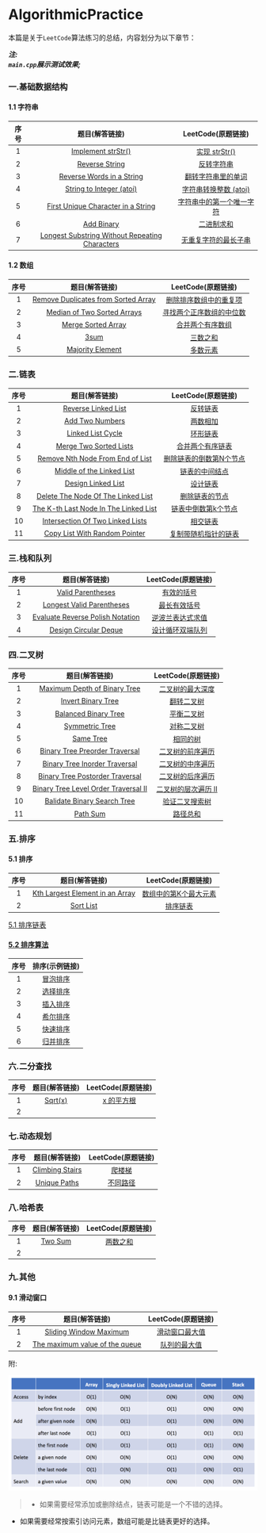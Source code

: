 # AlgorithmicPractice

本篇是关于`LeetCode`算法练习的总结，内容划分为以下章节：

***注:***  
***`main.cpp`展示测试效果;***

### 一.基础数据结构
#### 1.1 字符串
序号  | 题目(解答链接) |  LeetCode(原题链接)
:-:|:-:|:-:
1|[Implement strStr()](https://github.com/binzi56/AlgorithmicPractice/tree/master/AlgorithmicPractice/AlgorithmicPractice/Demo1/String/Demo1_1_1)|   [实现 strStr()](https://leetcode-cn.com/problems/implement-strstr/)
2|[Reverse String](https://github.com/binzi56/AlgorithmicPractice/tree/master/AlgorithmicPractice/AlgorithmicPractice/Demo1/String/Demo1_1_2)|[反转字符串](https://leetcode-cn.com/problems/reverse-string/)
3|[Reverse Words in a String](https://github.com/binzi56/AlgorithmicPractice/tree/master/AlgorithmicPractice/AlgorithmicPractice/Demo1/String/Demo1_1_3)|[翻转字符串里的单词](https://leetcode-cn.com/problems/reverse-words-in-a-string/)
4|[String to Integer (atoi)](https://github.com/binzi56/AlgorithmicPractice/tree/master/AlgorithmicPractice/AlgorithmicPractice/Demo1/String/Demo1_1_4)|[字符串转换整数 (atoi)](https://leetcode-cn.com/problems/string-to-integer-atoi/)
5|[First Unique Character in a String](https://github.com/binzi56/AlgorithmicPractice/tree/master/AlgorithmicPractice/AlgorithmicPractice/Demo1/String/Demo1_1_5)|[字符串中的第一个唯一字符](https://leetcode-cn.com/problems/first-unique-character-in-a-string/)
6|[Add Binary](https://github.com/binzi56/AlgorithmicPractice/tree/master/AlgorithmicPractice/AlgorithmicPractice/Demo1/String/Demo1_1_6)|[二进制求和](https://leetcode-cn.com/problems/add-binary/)
7|[Longest Substring Without Repeating Characters](https://github.com/binzi56/AlgorithmicPractice/tree/master/AlgorithmicPractice/AlgorithmicPractice/Demo1/String/Demo1_1_7)|[无重复字符的最长子串](https://leetcode-cn.com/problems/longest-substring-without-repeating-characters/)



#### 1.2 数组
序号  | 题目(解答链接) |  LeetCode(原题链接)
:-:|:-:|:-:
1|[Remove Duplicates from Sorted Array](https://github.com/binzi56/AlgorithmicPractice/tree/master/AlgorithmicPractice/AlgorithmicPractice/Demo1/Array/Demo1_2_1)|[删除排序数组中的重复项](https://leetcode-cn.com/problems/remove-duplicates-from-sorted-array/)
2|[Median of Two Sorted Arrays](https://github.com/binzi56/AlgorithmicPractice/tree/master/AlgorithmicPractice/AlgorithmicPractice/Demo1/Array/Demo1_2_2)|[寻找两个正序数组的中位数](https://leetcode-cn.com/problems/median-of-two-sorted-arrays/)
3|[Merge Sorted Array](https://github.com/binzi56/AlgorithmicPractice/tree/master/AlgorithmicPractice/AlgorithmicPractice/Demo1/Array/Demo1_2_3)|[合并两个有序数组](https://leetcode-cn.com/problems/merge-sorted-array/)
4|[3sum](https://github.com/binzi56/AlgorithmicPractice/tree/master/AlgorithmicPractice/AlgorithmicPractice/Demo1/Array/Demo1_2_4)|[三数之和](https://leetcode-cn.com/problems/3sum/)
5|[Majority Element](https://github.com/binzi56/AlgorithmicPractice/tree/master/AlgorithmicPractice/AlgorithmicPractice/Demo1/Array/Demo1_2_5)|[多数元素](https://leetcode-cn.com/problems/majority-element/)

### 二.链表
序号  | 题目(解答链接) |  LeetCode(原题链接)
:-:|:-:|:-:
1|[Reverse Linked List](https://github.com/binzi56/AlgorithmicPractice/tree/master/AlgorithmicPractice/AlgorithmicPractice/Demo2/Demo2_1)|[反转链表](https://leetcode-cn.com/problems/reverse-linked-list/)
2|[Add Two Numbers](https://github.com/binzi56/AlgorithmicPractice/tree/master/AlgorithmicPractice/AlgorithmicPractice/Demo2/Demo2_2)|[两数相加](https://leetcode-cn.com/problems/add-two-numbers/)
3|[Linked List Cycle](https://github.com/binzi56/AlgorithmicPractice/tree/master/AlgorithmicPractice/AlgorithmicPractice/Demo2/Demo2_3)|[环形链表](https://leetcode-cn.com/problems/linked-list-cycle/)
4|[Merge Two Sorted Lists](https://github.com/binzi56/AlgorithmicPractice/tree/master/AlgorithmicPractice/AlgorithmicPractice/Demo2/Demo2_4)|[合并两个有序链表](https://leetcode-cn.com/problems/merge-two-sorted-lists/)
5|[Remove Nth Node From End of List](https://github.com/binzi56/AlgorithmicPractice/tree/master/AlgorithmicPractice/AlgorithmicPractice/Demo2/Demo2_5)|[删除链表的倒数第N个节点](https://leetcode-cn.com/problems/remove-nth-node-from-end-of-list/)
6|[Middle of the Linked List](https://github.com/binzi56/AlgorithmicPractice/tree/master/AlgorithmicPractice/AlgorithmicPractice/Demo2/Demo2_6)|[链表的中间结点](https://leetcode-cn.com/problems/middle-of-the-linked-list/)
7|[Design Linked List](https://github.com/binzi56/AlgorithmicPractice/tree/master/AlgorithmicPractice/AlgorithmicPractice/Demo2/Demo2_7)|[设计链表](https://leetcode-cn.com/problems/design-linked-list/)
8|[Delete The Node Of The Linked List](https://github.com/binzi56/AlgorithmicPractice/tree/master/AlgorithmicPractice/AlgorithmicPractice/Demo2/Demo2_8)|[删除链表的节点](https://leetcode-cn.com/problems/shan-chu-lian-biao-de-jie-dian-lcof/)
9|[The K-th Last Node In The Linked List](https://github.com/binzi56/AlgorithmicPractice/tree/master/AlgorithmicPractice/AlgorithmicPractice/Demo2/Demo2_9)|[链表中倒数第k个节点](https://leetcode-cn.com/problems/lian-biao-zhong-dao-shu-di-kge-jie-dian-lcof/)
10|[Intersection Of Two Linked Lists](https://github.com/binzi56/AlgorithmicPractice/tree/master/AlgorithmicPractice/AlgorithmicPractice/Demo2/Demo2_10)|[相交链表](https://leetcode-cn.com/problems/liang-ge-lian-biao-de-di-yi-ge-gong-gong-jie-dian-lcof/)
11|[Copy List With Random Pointer](https://github.com/binzi56/AlgorithmicPractice/tree/master/AlgorithmicPractice/AlgorithmicPractice/Demo2/Demo2_11)|[复制带随机指针的链表](https://leetcode-cn.com/problems/copy-list-with-random-pointer/)

### 三.栈和队列
序号  | 题目(解答链接) |  LeetCode(原题链接)
:-:|:-:|:-:
1|[Valid Parentheses](https://github.com/binzi56/AlgorithmicPractice/tree/master/AlgorithmicPractice/AlgorithmicPractice/Demo3/Demo3_1)|[有效的括号](https://leetcode-cn.com/problems/valid-parentheses/)
2|[Longest Valid Parentheses](https://github.com/binzi56/AlgorithmicPractice/tree/master/AlgorithmicPractice/AlgorithmicPractice/Demo3/Demo3_2)|[最长有效括号](https://leetcode-cn.com/problems/longest-valid-parentheses/)
3|[Evaluate Reverse Polish Notation](https://github.com/binzi56/AlgorithmicPractice/tree/master/AlgorithmicPractice/AlgorithmicPractice/Demo3/Demo3_3)|[逆波兰表达式求值](https://leetcode-cn.com/problems/evaluate-reverse-polish-notation/)
4|[Design Circular Deque](https://github.com/binzi56/AlgorithmicPractice/tree/master/AlgorithmicPractice/AlgorithmicPractice/Demo3/Demo3_4)|[设计循环双端队列](https://leetcode-cn.com/problems/design-circular-deque/)

### 四.二叉树
序号  | 题目(解答链接) |  LeetCode(原题链接)
:-:|:-:|:-:
1|[Maximum Depth of Binary Tree](https://github.com/binzi56/AlgorithmicPractice/tree/master/AlgorithmicPractice/AlgorithmicPractice/Demo4/Demo4_1)|[二叉树的最大深度](https://leetcode-cn.com/problems/maximum-depth-of-binary-tree/)
2|[Invert Binary Tree](https://github.com/binzi56/AlgorithmicPractice/tree/master/AlgorithmicPractice/AlgorithmicPractice/Demo4/Demo4_2)|[翻转二叉树](https://leetcode-cn.com/problems/invert-binary-tree/)
3|[Balanced Binary Tree](https://github.com/binzi56/AlgorithmicPractice/tree/master/AlgorithmicPractice/AlgorithmicPractice/Demo4/Demo4_3)|[平衡二叉树](https://leetcode-cn.com/problems/balanced-binary-tree/)
4|[Symmetric Tree](https://github.com/binzi56/AlgorithmicPractice/tree/master/AlgorithmicPractice/AlgorithmicPractice/Demo4/Demo4_4)|[对称二叉树](https://leetcode-cn.com/problems/symmetric-tree/)
5|[Same Tree](https://github.com/binzi56/AlgorithmicPractice/tree/master/AlgorithmicPractice/AlgorithmicPractice/Demo4/Demo4_5)|[相同的树](https://leetcode-cn.com/problems/same-tree/)
6|[Binary Tree Preorder Traversal](https://github.com/binzi56/AlgorithmicPractice/tree/master/AlgorithmicPractice/AlgorithmicPractice/Demo4/Demo4_6)|[二叉树的前序遍历](https://leetcode-cn.com/problems/binary-tree-preorder-traversal/)
7|[Binary Tree Inorder Traversal](https://github.com/binzi56/AlgorithmicPractice/tree/master/AlgorithmicPractice/AlgorithmicPractice/Demo4/Demo4_6)|[二叉树的中序遍历](https://leetcode-cn.com/problems/binary-tree-inorder-traversal/)
8|[Binary Tree Postorder Traversal](https://github.com/binzi56/AlgorithmicPractice/tree/master/AlgorithmicPractice/AlgorithmicPractice/Demo4/Demo4_6)|[二叉树的后序遍历](https://leetcode-cn.com/problems/binary-tree-postorder-traversal/)
9|[Binary Tree Level Order Traversal II](https://github.com/binzi56/AlgorithmicPractice/tree/master/AlgorithmicPractice/AlgorithmicPractice/Demo4/Demo4_7)|[二叉树的层次遍历 II](https://leetcode-cn.com/problems/binary-tree-level-order-traversal-ii/)
10|[Balidate Binary Search Tree](https://github.com/binzi56/AlgorithmicPractice/tree/master/AlgorithmicPractice/AlgorithmicPractice/Demo4/Demo4_8)|[验证二叉搜索树](https://leetcode-cn.com/problems/validate-binary-search-tree/)
11|[Path Sum](https://github.com/binzi56/AlgorithmicPractice/tree/master/AlgorithmicPractice/AlgorithmicPractice/Demo4/Demo4_9)|[路径总和](https://leetcode-cn.com/problems/path-sum/)

### 五.排序
#### 5.1 排序
序号  | 题目(解答链接) |  LeetCode(原题链接)
:-:|:-:|:-:
1|[Kth Largest Element in an Array](https://github.com/binzi56/AlgorithmicPractice/tree/master/AlgorithmicPractice/AlgorithmicPractice/Demo5/Demo5_3)|[数组中的第K个最大元素](https://leetcode-cn.com/problems/kth-largest-element-in-an-array/)
2|[Sort List](https://github.com/binzi56/AlgorithmicPractice/tree/master/AlgorithmicPractice/AlgorithmicPractice/Demo5/Demo5_1)|[排序链表](https://leetcode-cn.com/problems/sort-list/)

[5.1 排序链表]()

#### [5.2 排序算法](https://github.com/binzi56/AlgorithmicPractice/tree/master/AlgorithmicPractice/AlgorithmicPractice/Demo5/Demo5_2)
序号  | 排序(示例链接)
:-:|:-:
1|[冒泡排序](https://github.com/binzi56/AlgorithmicPractice/tree/master/AlgorithmicPractice/AlgorithmicPractice/Demo5/Demo5_2/Demo5_2_1)
2|[选择排序](https://github.com/binzi56/AlgorithmicPractice/tree/master/AlgorithmicPractice/AlgorithmicPractice/Demo5/Demo5_2/Demo5_2_2)
3|[插入排序](https://github.com/binzi56/AlgorithmicPractice/tree/master/AlgorithmicPractice/AlgorithmicPractice/Demo5/Demo5_2/Demo5_2_3)
4|[希尔排序](https://github.com/binzi56/AlgorithmicPractice/tree/master/AlgorithmicPractice/AlgorithmicPractice/Demo5/Demo5_2/Demo5_2_4)
5|[快速排序](https://github.com/binzi56/AlgorithmicPractice/tree/master/AlgorithmicPractice/AlgorithmicPractice/Demo5/Demo5_2/Demo5_2_5)
6|[归并排序](https://github.com/binzi56/AlgorithmicPractice/tree/master/AlgorithmicPractice/AlgorithmicPractice/Demo5/Demo5_2/Demo5_2_6)

### 六.二分查找
序号  | 题目(解答链接) |  LeetCode(原题链接)
:-:|:-:|:-:
1|[Sqrt(x)](https://github.com/binzi56/AlgorithmicPractice/tree/master/AlgorithmicPractice/AlgorithmicPractice/Demo6/Demo6_1)|[x 的平方根](https://leetcode-cn.com/problems/sqrtx/)
2||

### 七.动态规划
序号  | 题目(解答链接) |  LeetCode(原题链接)
:-:|:-:|:-:
1|[Climbing Stairs](https://github.com/binzi56/AlgorithmicPractice/tree/master/AlgorithmicPractice/AlgorithmicPractice/Demo7/Demo7_1)|[爬楼梯](https://leetcode-cn.com/problems/climbing-stairs/)
2|[Unique Paths](https://github.com/binzi56/AlgorithmicPractice/tree/master/AlgorithmicPractice/AlgorithmicPractice/Demo7/Demo7_2)|[不同路径](https://leetcode-cn.com/problems/unique-paths/)

### 八.哈希表
序号  | 题目(解答链接) |  LeetCode(原题链接)
:-:|:-:|:-:
1|[Two Sum](https://github.com/binzi56/AlgorithmicPractice/tree/master/AlgorithmicPractice/AlgorithmicPractice/Demo8/Demo8_1)|[两数之和](https://leetcode-cn.com/problems/two-sum/)
2||


### 九.其他
#### 9.1 滑动窗口
序号  | 题目(解答链接) |  LeetCode(原题链接)
:-:|:-:|:-:
1|[Sliding Window Maximum](https://github.com/binzi56/AlgorithmicPractice/tree/master/AlgorithmicPractice/AlgorithmicPractice/Demo9/Demo9_1)|[滑动窗口最大值](https://leetcode-cn.com/problems/sliding-window-maximum/)
2|[The maximum value of the queue](https://github.com/binzi56/AlgorithmicPractice/tree/master/AlgorithmicPractice/AlgorithmicPractice/Demo9/Demo9_1)|[队列的最大值](https://leetcode-cn.com/problems/dui-lie-de-zui-da-zhi-lcof/)



附:

![性能对比图](./Resources/Performance.png)

> * 如果需要经常添加或删除结点，链表可能是一个不错的选择。
* 如果需要经常按索引访问元素，数组可能是比链表更好的选择。
